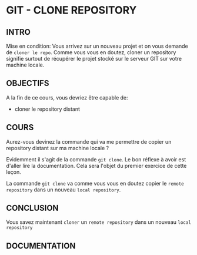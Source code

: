 # GIT - CLONE REPOSITORY

## INTRO

Mise en condition: Vous arrivez sur un nouveau projet et on vous demande
de `cloner le repo`. Comme vous vous en doutez, cloner un repository
signifie surtout de récupérer le projet stocké sur le serveur GIT
sur votre machine locale.

## OBJECTIFS

A la fin de ce cours, vous devriez être capable de:

* cloner le repository distant

## COURS

Aurez-vous devinez la commande qui va me permettre de copier un repository distant
sur ma machine locale ?

Evidemment il s'agit de la commande `git clone`. Le bon réflexe à avoir est
d'aller lire la documentation. Cela sera l'objet du premier exercice de cette leçon.

La commande `git clone` va comme vous vous en doutez copier le `remote repository` dans un
nouveau `local repository`.

## CONCLUSION

Vous savez maintenant `cloner` un `remote repository` dans un nouveau `local repository`

## DOCUMENTATION
